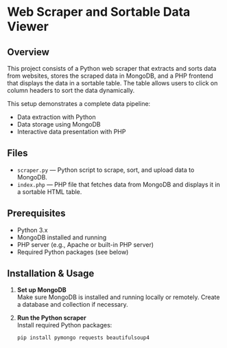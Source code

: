 # Web Scraper and Sortable Data Viewer

## Overview
This project consists of a Python web scraper that extracts and sorts data from websites, stores the scraped data in MongoDB, and a PHP frontend that displays the data in a sortable table. 
The table allows users to click on column headers to sort the data dynamically.

This setup demonstrates a complete data pipeline:  
- Data extraction with Python  
- Data storage using MongoDB  
- Interactive data presentation with PHP

## Files

- `scraper.py` — Python script to scrape, sort, and upload data to MongoDB.  
- `index.php` — PHP file that fetches data from MongoDB and displays it in a sortable HTML table.

## Prerequisites

- Python 3.x  
- MongoDB installed and running  
- PHP server (e.g., Apache or built-in PHP server)  
- Required Python packages (see below)

## Installation & Usage

1. **Set up MongoDB**  
   Make sure MongoDB is installed and running locally or remotely. Create a database and collection if necessary.

2. **Run the Python scraper**  
   Install required Python packages:  
   ```bash
   pip install pymongo requests beautifulsoup4
